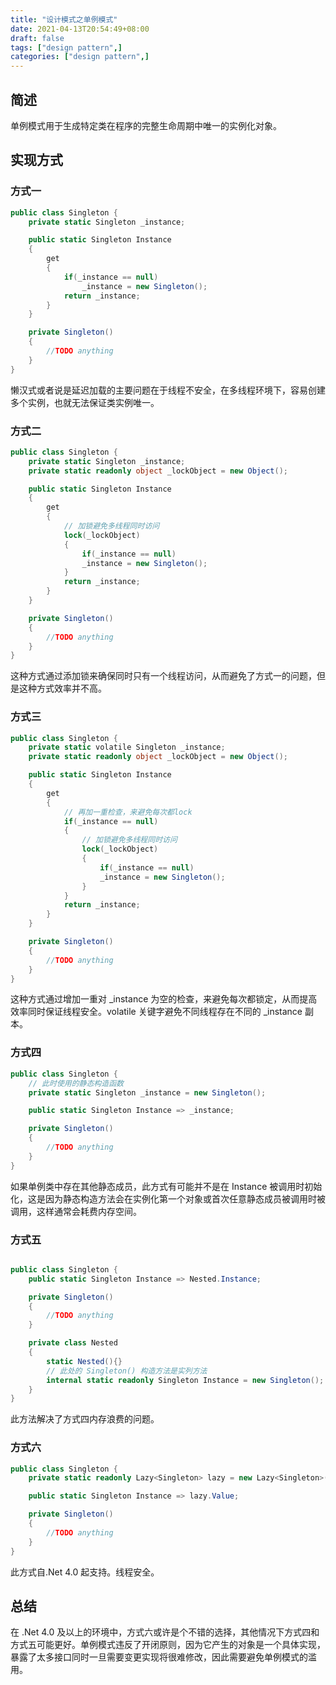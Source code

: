 ```yaml
---
title: "设计模式之单例模式"
date: 2021-04-13T20:54:49+08:00
draft: false
tags: ["design pattern",]
categories: ["design pattern",]
---
```


## 简述

单例模式用于生成特定类在程序的完整生命周期中唯一的实例化对象。

## 实现方式

### 方式一

```c#
public class Singleton {
    private static Singleton _instance;

    public static Singleton Instance
    {
        get 
        {
            if(_instance == null)
                _instance = new Singleton();
            return _instance;
        }
    }

    private Singleton()
    {
        //TODO anything
    }
}
```

懒汉式或者说是延迟加载的主要问题在于线程不安全，在多线程环境下，容易创建多个实例，也就无法保证类实例唯一。

### 方式二

```c#
public class Singleton {
    private static Singleton _instance;
    private static readonly object _lockObject = new Object();

    public static Singleton Instance
    {
        get 
        {
            // 加锁避免多线程同时访问
            lock(_lockObject)
            {
                if(_instance == null)
                _instance = new Singleton();
            }
            return _instance;
        }
    }

    private Singleton()
    {
        //TODO anything
    }
}
```

这种方式通过添加锁来确保同时只有一个线程访问，从而避免了方式一的问题，但是这种方式效率并不高。

### 方式三

```c#
public class Singleton {
    private static volatile Singleton _instance;
    private static readonly object _lockObject = new Object();

    public static Singleton Instance
    {
        get 
        {
            // 再加一重检查，来避免每次都lock
            if(_instance == null)
            {
                // 加锁避免多线程同时访问
                lock(_lockObject)
                {
                    if(_instance == null)
                    _instance = new Singleton();
                }
            }
            return _instance;
        }
    }

    private Singleton()
    {
        //TODO anything
    }
}
```

这种方式通过增加一重对 _instance 为空的检查，来避免每次都锁定，从而提高效率同时保证线程安全。volatile 关键字避免不同线程存在不同的 _instance 副本。

### 方式四

```c#
public class Singleton {
    // 此时使用的静态构造函数
    private static Singleton _instance = new Singleton();

    public static Singleton Instance => _instance;

    private Singleton()
    {
        //TODO anything
    }
}
```

如果单例类中存在其他静态成员，此方式有可能并不是在 Instance 被调用时初始化，这是因为静态构造方法会在实例化第一个对象或首次任意静态成员被调用时被调用，这样通常会耗费内存空间。

### 方式五

```c#

public class Singleton {
    public static Singleton Instance => Nested.Instance;

    private Singleton()
    {
        //TODO anything
    }

    private class Nested
    {
        static Nested(){}
        // 此处的 Singleton() 构造方法是实列方法
        internal static readonly Singleton Instance = new Singleton();
    }
}
```

此方法解决了方式四内存浪费的问题。

### 方式六

```c#
public class Singleton {
    private static readonly Lazy<Singleton> lazy = new Lazy<Singleton>(()=>new Singleton());

    public static Singleton Instance => lazy.Value;

    private Singleton()
    {
        //TODO anything
    }
}
```

此方式自.Net 4.0 起支持。线程安全。

## 总结

在 .Net 4.0 及以上的环境中，方式六或许是个不错的选择，其他情况下方式四和方式五可能更好。单例模式违反了开闭原则，因为它产生的对象是一个具体实现，暴露了太多接口同时一旦需要变更实现将很难修改，因此需要避免单例模式的滥用。